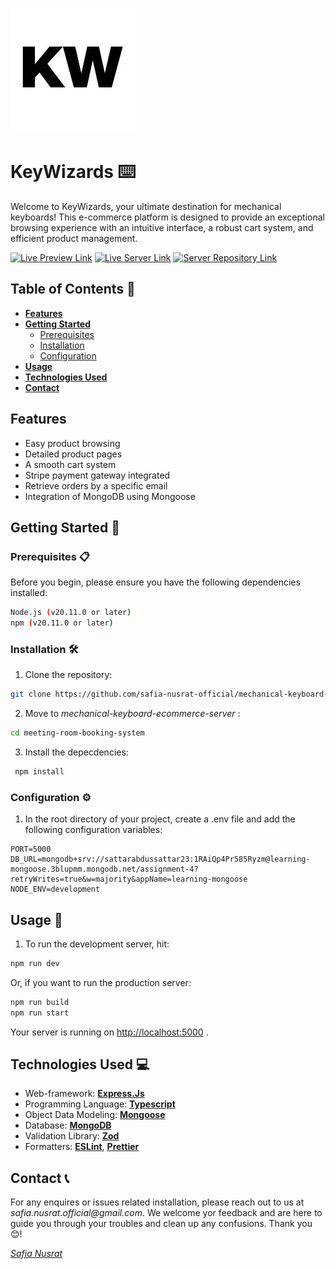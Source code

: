 ![KeyWizards](./public/favicon.jpg)

# KeyWizards ⌨️

Welcome to KeyWizards, your ultimate destination for mechanical keyboards! This e-commerce platform is designed to provide an exceptional browsing experience with an intuitive interface, a robust cart system, and efficient product management.


[![Live Preview Link](https://img.shields.io/badge/Live_Preview_Link-blue)](https://mechanical-keyboard-ecommerce-server.vercel.app/)
[![Live Server Link](https://img.shields.io/badge/Live_Server_Link-red)](https://mechanical-keyboard-ecommerce-server.vercel.app/)
[![Server Repository Link](https://img.shields.io/badge/Server_Repository_Link-yellow)](https://mechanical-keyboard-ecommerce-server.vercel.app/)


## Table of Contents 📝

- [**Features**](#features)
- [**Getting Started**](#getting-started)
  - [Prerequisites](#prerequisites)
  - [Installation](#installation)
  - [Configuration](#configuration)
- [**Usage**](#usage)
- [**Technologies Used**](#technologies-used)
- [**Contact**](#contact)
  
## Features

- Easy product browsing
- Detailed product pages
- A smooth cart system
- Stripe payment gateway integrated
- Retrieve orders by a specific email
- Integration of MongoDB using Mongoose

## Getting Started 🚀
### Prerequisites 📋
Before you begin, please ensure you have the following dependencies installed:
```bash
Node.js (v20.11.0 or later)
npm (v20.11.0 or later)
```
### Installation 🛠️
1. Clone the repository:
 ```bash
 git clone https://github.com/safia-nusrat-official/mechanical-keyboard-ecommerce-server.git
 ```
2. Move to *mechanical-keyboard-ecommerce-server* :
```bash
cd meeting-room-booking-system
```
3. Install the depecdencies:
```bash
 npm install
 ```

### Configuration ⚙️
1. In the root directory of your project, create a .env file and add the following configuration variables:
```env
PORT=5000
DB_URL=mongodb+srv://sattarabdussattar23:1RAiQp4Pr585Ryzm@learning-mongoose.3blupmm.mongodb.net/assignment-4?retryWrites=true&w=majority&appName=learning-mongoose
NODE_ENV=development
```

## Usage 📖
1. To run the development server, hit:
```bash
npm run dev
```
Or, if you want to run the production server:
```bash
npm run build
npm run start
```
Your server is running on [http://localhost:5000](http://localhost:5000) .


## Technologies Used 💻
- Web-framework: **[Express.Js](https://expressjs.com/)**
- Programming Language: **[Typescript](https://www.typescriptlang.org/)**
- Object Data Modeling: **[Mongoose](https://mongoosejs.com/)**
- Database: **[MongoDB](https://www.mongodb.com/)**
- Validation Library: **[Zod](https://zod.dev/)**
- Formatters: **[ESLint](https://eslint.org/)**, **[Prettier](https://prettier.io/)**
  
## Contact 📞
For any enquires or issues related installation, please reach out to us at _safia.nusrat.official@gmail.com_. We welcome yor feedback and are here to guide you through your troubles and clean up any confusions. Thank you 😊!

_[Safia Nusrat](https://github.com/safia-nusrat-official)_
